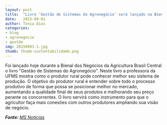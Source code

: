 ```yaml
---
layout: post
title:  "Livro 'Gestão de Sistemas do Agronegócio' será lançado na Bienal da Agricultura"
date:   2015-09-01
author: Tonia Dias
categories: 
- blog
- agronegocio
- gestão
img: 20150901-1.jpg
thumb: thumb-sustentabilidade.png
---
```


Foi lançado hoje durante a Bienal dos Negócios da Agricultura Brasil Central o livro "Gestão de Sistemas do Agronegócio". Neste livro a professora da UFMS mostra como o produtor rural pode conhecer melhor seu sistema de produção. <!--more-->
O objetivo do produtor rural é entender sobre todo o processo produtivo de forma que possa se posicionar melhor no mercado, aumentando a qualidade final de seus produtos e melhorando seu preço perante os concorrentes. O livro servirá como instrumento para que o agricultor faça mais conexões com outros produtores ampliando sua visão de negócio.

<i><b>Fonte: </b><a href="http://www.msnoticias.com.br/editorias/agronegocios/livro-gestao-de-sistemas-do-agronegocio-sera-lancado-na-bienal/62086/">MS Notícias</a></i>